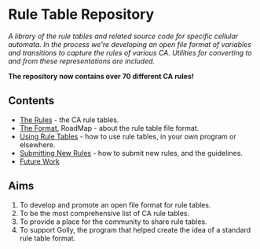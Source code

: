 # Rule Table Repository #

_A library of the rule tables and related source code for specific cellular automata. In the process we're developing an open file format of variables and transitions to capture the rules of various CA. Utilities for converting to and from these representations are included._


**The repository now contains over 70 different CA rules!**


## Contents ##

  * [The Rules](https://github.com/timhutton/ruletablerepository/wiki/TheRules) - the CA rule tables.
  * [The Format](https://github.com/timhutton/ruletablerepository/wiki/TheFormat), RoadMap - about the rule table file format.
  * [Using Rule Tables](https://github.com/timhutton/ruletablerepository/wiki/UsingRuleTables) - how to use rule tables, in your own program or elsewhere.
  * [Submitting New Rules](https://github.com/timhutton/ruletablerepository/wiki/SubmittingNewRules) - how to submit new rules, and the guidelines.
  * [Future Work](https://github.com/timhutton/ruletablerepository/wiki/FutureWork)

## Aims ##

  1. To develop and promote an open file format for rule tables.
  1. To be the most comprehensive list of CA rule tables.
  1. To provide a place for the community to share rule tables.
  1. To support Golly, the program that helped create the idea of a standard rule table format.
